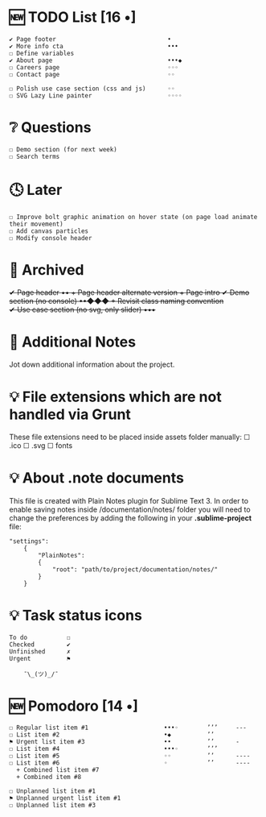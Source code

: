 # 🆕 TODO List                                 [16 •]
    ✔ Page footer                               •
    ✔ More info cta                             •••
    ☐ Define variables
    ✔ About page                                •••◆
    ☐ Careers page                              ◦◦◦
    ☐ Contact page                              ◦◦

    ☐ Polish use case section (css and js)      ◦◦      
    ☐ SVG Lazy Line painter                     ◦◦◦◦    


# ❔ Questions
    ☐ Demo section (for next week)
    ☐ Search terms



# 🕓 Later
    ☐ Improve bolt graphic animation on hover state (on page load animate their movement)
    ☐ Add canvas particles
    ☐ Modify console header



# 📁 Archived
~~✔ Page header                               ••
    + Page header alternate version
    + Page intro
  ✔ Demo section (no console)                 ••◆◆◆
    + Revisit class naming convention         
  ✔ Use case section (no svg, only slider)    •••~~



# 📎 Additional Notes
Jot down additional information about the project.



# 💡 File extensions which are not handled via Grunt
These file extensions need to be placed inside assets folder manually:
    ☐ .ico
    ☐ .svg
    ☐ fonts



# 💡 About .note documents
This file is created with Plain Notes plugin for Sublime Text 3.
In order to enable saving notes inside /documentation/notes/ folder you will need to change the preferences by adding the following in your **.sublime-project** file:

    "settings":
        {
            "PlainNotes": 
            {
                "root": "path/to/project/documentation/notes/"
            }
        }



# 💡 Task status icons
    To do           ☐
    Checked         ✔
    Unfinished      ✗
    Urgent          ⚑
    
        ¯\_(ツ)_/¯


# 🆕 Pomodoro                                 [14 •]
    ☐ Regular list item #1                     •••◦        ’’’     ---
    ☐ List item #2                             •◆          ’’      
    ⚑ Urgent list item #3                      ••          ’’      -
    ☐ List item #4                             •••◦        ’’’
    ☐ List item #5                             ◦◦          ’’      ----
    ☐ List item #6                             ◦           ’’      ----
      + Combined list item #7
      + Combined item #8

    ☐ Unplanned list item #1
    ⚑ Unplanned urgent list item #1
    ☐ Unplanned list item #3
